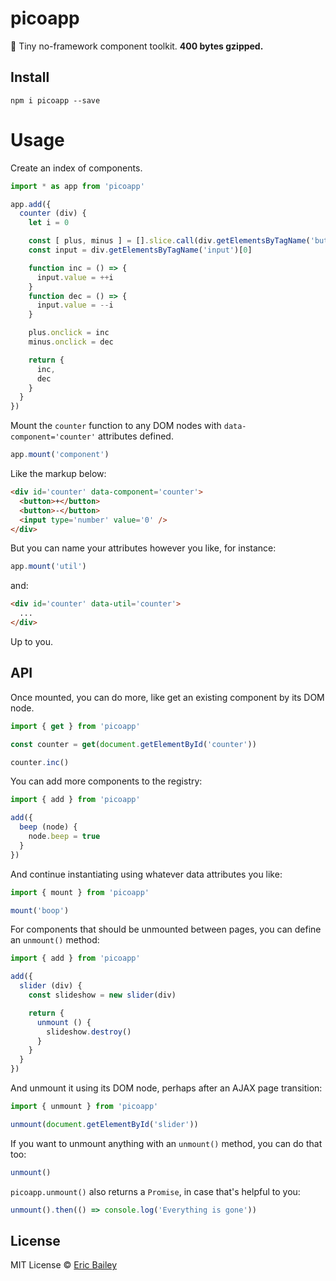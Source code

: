 # picoapp
🐣 Tiny no-framework component toolkit. **400 bytes gzipped.**

## Install
```
npm i picoapp --save
```

# Usage
Create an index of components.
```javascript
import * as app from 'picoapp'

app.add({
  counter (div) {
    let i = 0

    const [ plus, minus ] = [].slice.call(div.getElementsByTagName('button'))
    const input = div.getElementsByTagName('input')[0]

    function inc = () => {
      input.value = ++i
    }
    function dec = () => {
      input.value = --i
    }

    plus.onclick = inc
    minus.onclick = dec

    return {
      inc,
      dec
    }
  }
})
```
Mount the `counter` function to any DOM nodes with `data-component='counter'`
attributes defined.
```javascript
app.mount('component')
```
Like the markup below:
```html
<div id='counter' data-component='counter'>
  <button>+</button>
  <button>-</button>
  <input type='number' value='0' />
</div>
```
But you can name your attributes however you like, for instance:
```javascript
app.mount('util')
```
and:
```html
<div id='counter' data-util='counter'>
  ...
</div>
```
Up to you.

## API
Once mounted, you can do more, like get an existing component by its DOM node.
```javascript
import { get } from 'picoapp'

const counter = get(document.getElementById('counter'))

counter.inc()
```
You can add more components to the registry:
```javascript
import { add } from 'picoapp'

add({
  beep (node) {
    node.beep = true
  }
})
```
And continue instantiating using whatever data attributes you like:
```javascript
import { mount } from 'picoapp'

mount('boop')
```
For components that should be unmounted between pages, you can define an
`unmount()` method:
```javascript
import { add } from 'picoapp'

add({
  slider (div) {
    const slideshow = new slider(div)

    return {
      unmount () {
        slideshow.destroy()
      }
    }
  }
})
```
And unmount it using its DOM node, perhaps after an AJAX page transition:
```javascript
import { unmount } from 'picoapp'

unmount(document.getElementById('slider'))
```
If you want to unmount anything with an `unmount()` method, you can do that too:
```javascript
unmount()
```
`picoapp.unmount()` also returns a `Promise`, in case that's helpful to you:
```javascript
unmount().then(() => console.log('Everything is gone'))
```


## License
MIT License © [Eric Bailey](https://estrattonbailey.com)
